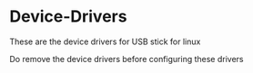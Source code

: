 # Device-Drivers
These are the device drivers for USB stick for linux

Do remove the device drivers before configuring these drivers
